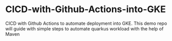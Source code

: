 # CICD-with-Github-Actions-into-GKE
CICD with Github Actions to automate deployment into GKE. This demo repo will guide with simple steps to automate quarkus workload with the help of Maven
